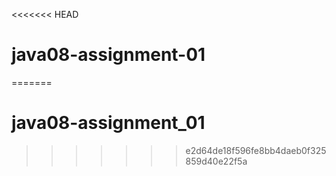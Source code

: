 <<<<<<< HEAD
# java08-assignment-01
=======
# java08-assignment_01
>>>>>>> e2d64de18f596fe8bb4daeb0f325859d40e22f5a
